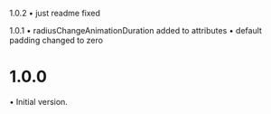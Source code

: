   1.0.2
• just readme fixed  


  1.0.1 
• radiusChangeAnimationDuration added to attributes
• default padding changed to zero

# 1.0.0
• Initial version.
